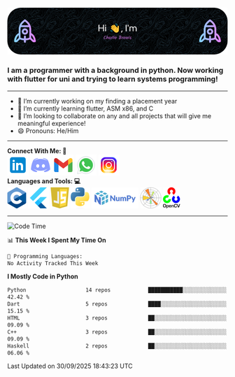 ![Header Image](./github-header-image.png)

### I am a programmer with a background in python. Now working with flutter for uni and trying to learn systems programming!
___
- 🔭 I’m currently working on my finding a placement year 
- 🌱 I’m currently learning flutter, ASM x86, and C
- 👯 I’m looking to collaborate on any and all projects that will give me meaningful experience!
- 😄 Pronouns: He/Him
___
**Connect With Me:    🤝**  
[![Linkedin Icon](./social-media-icons/linkedin.png)](https://www.linkedin.com/in/charlie-brewis-067b5a29a/)
[![Discord Icon](./social-media-icons/discord.png)](https://discordapp.com/users/234345646319075328)
[![Gmail Icon](./social-media-icons/gmail.png)](mailto:charliebrewis12@gmail.com)
[![Whatsapp Icon](./social-media-icons/whatsapp.png)](https://wa.me/077388930480)
[![Instagram Icon](./social-media-icons/instagram.png)](https://www.instagram.com/_charlie_brewis?igsh=MTI2dGR2OHV2cXp1cQ%3D%3D&utm_source=qr)  
  **Languages and Tools:    💻**  
![c Icon](./languages-and-tools-icons/c.png)
![Flutter Icon](./languages-and-tools-icons/flutter.png)
![js Icon](./languages-and-tools-icons/js.png)
![Python Icon](./languages-and-tools-icons/python.png)
![Numpy Icon](./languages-and-tools-icons/numpy.png)
![Matplotlib Icon](./languages-and-tools-icons/matplotlib.png)
![Open CV Icon](./languages-and-tools-icons/opencv.png)
___
<!--START_SECTION:waka-->
![Code Time](http://img.shields.io/badge/Code%20Time-272%20hrs%2014%20mins-blue)

📊 **This Week I Spent My Time On** 

```text
💬 Programming Languages: 
No Activity Tracked This Week
```

**I Mostly Code in Python** 

```text
Python                   14 repos            ███████████░░░░░░░░░░░░░░   42.42 % 
Dart                     5 repos             ████░░░░░░░░░░░░░░░░░░░░░   15.15 % 
HTML                     3 repos             ██░░░░░░░░░░░░░░░░░░░░░░░   09.09 % 
C++                      3 repos             ██░░░░░░░░░░░░░░░░░░░░░░░   09.09 % 
Haskell                  2 repos             ██░░░░░░░░░░░░░░░░░░░░░░░   06.06 % 
```




 Last Updated on 30/09/2025 18:43:23 UTC
<!--END_SECTION:waka-->

